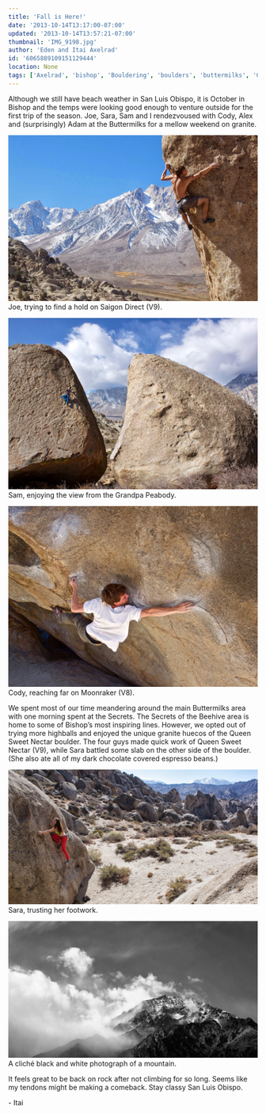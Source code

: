 ```yaml
---
title: 'Fall is Here!'
date: '2013-10-14T13:17:00-07:00'
updated: '2013-10-14T13:57:21-07:00'
thumbnail: 'IMG_9198.jpg'
author: 'Eden and Itai Axelrad'
id: '6065889109151129444'
location: None
tags: ['Axelrad', 'bishop', 'Bouldering', 'boulders', 'buttermilks', 'California', 'Climbing', 'highball', 'Itai']
---
```


Although we still have beach weather in San Luis Obispo, it is October in Bishop and the temps were looking good enough to venture outside for the first trip of the season. Joe, Sara, Sam and I rendezvoused with Cody, Alex and (surprisingly) Adam at the Buttermilks for a mellow weekend on granite. 

![image alt](/images/IMG_9198.jpg)Joe, trying to find a hold on Saigon Direct (V9).

![image alt](/images/IMG_9271.jpg)Sam, enjoying the view from the Grandpa Peabody.

![image alt](/images/IMG_9258.jpg)Cody, reaching far on Moonraker (V8).

We spent most of our time meandering around the main Buttermilks area with one morning spent at the Secrets. The Secrets of the Beehive area is home to some of Bishop’s most inspiring lines. However, we opted out of trying more highballs and enjoyed the unique granite huecos of the Queen Sweet Nectar boulder. The four guys made quick work of Queen Sweet Nectar (V9), while Sara battled some slab on the other side of the boulder. (She also ate all of my dark chocolate covered espresso beans.)

![image alt](/images/IMG_9223.jpg)Sara, trusting her footwork.

![image alt](/images/IMG_9288.jpg)A cliché black and white photograph of a mountain.

It feels great to be back on rock after not climbing for so long. Seems like my tendons might be making a comeback. Stay classy San Luis Obispo.

\- Itai

